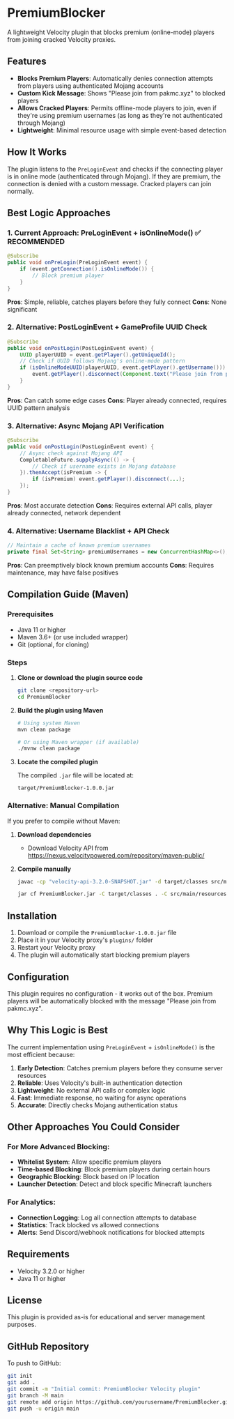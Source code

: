 # PremiumBlocker

A lightweight Velocity plugin that blocks premium (online-mode) players from joining cracked Velocity proxies.

## Features

- **Blocks Premium Players**: Automatically denies connection attempts from players using authenticated Mojang accounts
- **Custom Kick Message**: Shows "Please join from pakmc.xyz" to blocked players
- **Allows Cracked Players**: Permits offline-mode players to join, even if they're using premium usernames (as long as they're not authenticated through Mojang)
- **Lightweight**: Minimal resource usage with simple event-based detection

## How It Works

The plugin listens to the `PreLoginEvent` and checks if the connecting player is in online mode (authenticated through Mojang). If they are premium, the connection is denied with a custom message. Cracked players can join normally.

## Best Logic Approaches

### 1. Current Approach: PreLoginEvent + isOnlineMode() ✅ **RECOMMENDED**
```java
@Subscribe
public void onPreLogin(PreLoginEvent event) {
    if (event.getConnection().isOnlineMode()) {
        // Block premium player
    }
}
```
**Pros**: Simple, reliable, catches players before they fully connect
**Cons**: None significant

### 2. Alternative: PostLoginEvent + GameProfile UUID Check
```java
@Subscribe
public void onPostLogin(PostLoginEvent event) {
    UUID playerUUID = event.getPlayer().getUniqueId();
    // Check if UUID follows Mojang's online-mode pattern
    if (isOnlineModeUUID(playerUUID, event.getPlayer().getUsername())) {
        event.getPlayer().disconnect(Component.text("Please join from pakmc.xyz"));
    }
}
```
**Pros**: Can catch some edge cases
**Cons**: Player already connected, requires UUID pattern analysis

### 3. Alternative: Async Mojang API Verification
```java
@Subscribe
public void onPostLogin(PostLoginEvent event) {
    // Async check against Mojang API
    CompletableFuture.supplyAsync(() -> {
        // Check if username exists in Mojang database
    }).thenAccept(isPremium -> {
        if (isPremium) event.getPlayer().disconnect(...);
    });
}
```
**Pros**: Most accurate detection
**Cons**: Requires external API calls, player already connected, network dependent

### 4. Alternative: Username Blacklist + API Check
```java
// Maintain a cache of known premium usernames
private final Set<String> premiumUsernames = new ConcurrentHashMap<>();
```
**Pros**: Can preemptively block known premium accounts
**Cons**: Requires maintenance, may have false positives

## Compilation Guide (Maven)

### Prerequisites

- Java 11 or higher
- Maven 3.6+ (or use included wrapper)
- Git (optional, for cloning)

### Steps

1. **Clone or download the plugin source code**
   ```bash
   git clone <repository-url>
   cd PremiumBlocker
   ```

2. **Build the plugin using Maven**
   ```bash
   # Using system Maven
   mvn clean package
   
   # Or using Maven wrapper (if available)
   ./mvnw clean package
   ```

3. **Locate the compiled plugin**
   
   The compiled `.jar` file will be located at:
   ```
   target/PremiumBlocker-1.0.0.jar
   ```

### Alternative: Manual Compilation

If you prefer to compile without Maven:

1. **Download dependencies**
   - Download Velocity API from https://nexus.velocitypowered.com/repository/maven-public/
   
2. **Compile manually**
   ```bash
   javac -cp "velocity-api-3.2.0-SNAPSHOT.jar" -d target/classes src/main/java/xyz/pakmc/premiumblocker/PremiumBlocker.java
   
   jar cf PremiumBlocker.jar -C target/classes . -C src/main/resources .
   ```

## Installation

1. Download or compile the `PremiumBlocker-1.0.0.jar` file
2. Place it in your Velocity proxy's `plugins/` folder
3. Restart your Velocity proxy
4. The plugin will automatically start blocking premium players

## Configuration

This plugin requires no configuration - it works out of the box. Premium players will be automatically blocked with the message "Please join from pakmc.xyz".

## Why This Logic is Best

The current implementation using `PreLoginEvent` + `isOnlineMode()` is the most efficient because:

1. **Early Detection**: Catches premium players before they consume server resources
2. **Reliable**: Uses Velocity's built-in authentication detection
3. **Lightweight**: No external API calls or complex logic
4. **Fast**: Immediate response, no waiting for async operations
5. **Accurate**: Directly checks Mojang authentication status

## Other Approaches You Could Consider

### For More Advanced Blocking:
- **Whitelist System**: Allow specific premium players
- **Time-based Blocking**: Block premium players during certain hours
- **Geographic Blocking**: Block based on IP location
- **Launcher Detection**: Detect and block specific Minecraft launchers

### For Analytics:
- **Connection Logging**: Log all connection attempts to database
- **Statistics**: Track blocked vs allowed connections
- **Alerts**: Send Discord/webhook notifications for blocked attempts

## Requirements

- Velocity 3.2.0 or higher
- Java 11 or higher

## License

This plugin is provided as-is for educational and server management purposes.

## GitHub Repository

To push to GitHub:
```bash
git init
git add .
git commit -m "Initial commit: PremiumBlocker Velocity plugin"
git branch -M main
git remote add origin https://github.com/yourusername/PremiumBlocker.git
git push -u origin main
```